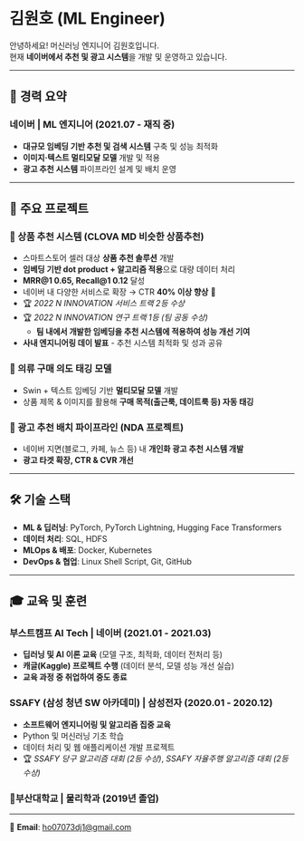 # 김원호 (ML Engineer)  

안녕하세요! 머신러닝 엔지니어 김원호입니다.  
현재 **네이버에서 추천 및 광고 시스템**을 개발 및 운영하고 있습니다.  

---

## 📌 경력 요약  
### **네이버 | ML 엔지니어** (2021.07 - 재직 중)  
- **대규모 임베딩 기반 추천 및 검색 시스템** 구축 및 성능 최적화  
- **이미지·텍스트 멀티모달 모델** 개발 및 적용  
- **광고 추천 시스템** 파이프라인 설계 및 배치 운영  

---

## 🚀 주요 프로젝트  

### 📌 상품 추천 시스템 (CLOVA MD 비슷한 상품추천)  
- 스마트스토어 셀러 대상 **상품 추천 솔루션** 개발  
- **임베딩 기반 dot product + 알고리즘 적용**으로 대량 데이터 처리  
- **MRR@1 0.65, Recall@1 0.12** 달성  
- 네이버 내 다양한 서비스로 확장 → CTR **40% 이상 향상** 🚀  
- 🏆 *2022 N INNOVATION 서비스 트랙 2등 수상*  
- 🏆 *2022 N INNOVATION 연구 트랙 1등 (팀 공동 수상)*  
  - **팀 내에서 개발한 임베딩을 추천 시스템에 적용하여 성능 개선 기여**  
- **사내 엔지니어링 데이 발표** - 추천 시스템 최적화 및 성과 공유  

### 📌 의류 구매 의도 태깅 모델  
- Swin + 텍스트 임베딩 기반 **멀티모달 모델** 개발  
- 상품 제목 & 이미지를 활용해 **구매 목적(출근룩, 데이트룩 등) 자동 태깅**  

### 📌 광고 추천 배치 파이프라인 (NDA 프로젝트)  
- 네이버 지면(블로그, 카페, 뉴스 등) 내 **개인화 광고 추천 시스템 개발**  
- **광고 타겟 확장, CTR & CVR 개선**  

---

## 🛠 기술 스택  
- **ML & 딥러닝**: PyTorch, PyTorch Lightning, Hugging Face Transformers  
- **데이터 처리**: SQL, HDFS  
- **MLOps & 배포**: Docker, Kubernetes  
- **DevOps & 협업**: Linux Shell Script, Git, GitHub  

---

## 🎓 교육 및 훈련  

### 부스트캠프 AI Tech | 네이버 (2021.01 - 2021.03)  
- **딥러닝 및 AI 이론 교육** (모델 구조, 최적화, 데이터 전처리 등)  
- **캐글(Kaggle) 프로젝트 수행** (데이터 분석, 모델 성능 개선 실습)  
- **교육 과정 중 취업하여 중도 종료**

### SSAFY (삼성 청년 SW 아카데미) | 삼성전자 (2020.01 - 2020.12)  
- **소프트웨어 엔지니어링 및 알고리즘 집중 교육**  
- Python 및 머신러닝 기초 학습  
- 데이터 처리 및 웹 애플리케이션 개발 프로젝트  
- 🏆 *SSAFY 당구 알고리즘 대회 (2등 수상)*, *SSAFY 자율주행 알고리즘 대회 (2등 수상)*  

### 부산대학교 | 물리학과 (2019년 졸업)

---

📧 **Email**: ho07073dj1@gmail.com  
